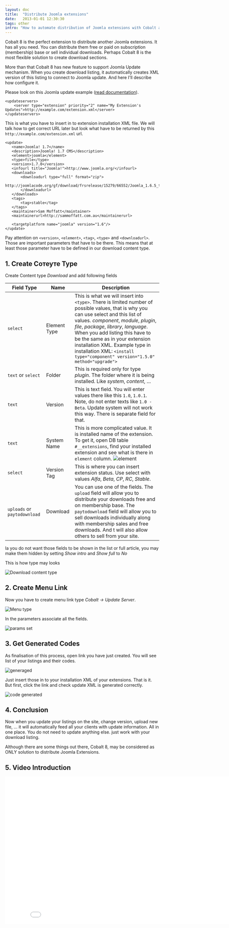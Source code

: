 ```yaml
---
layout: doc
title:  "Distribute Joomla extensions"
date:   2013-01-01 12:30:30
tags: other
intro: "How to automate distribution of Joomla extensions with Cobalt and Joomla update service feature."
---
```


Cobalt 8 is the perfect extension to distribute another Joomla extensions. It has all you need. You can distribute them free or paid on subscription (membership) base or sell individual downloads. Perhaps Cobalt 8 is the most flexible solution to create download sections.

More than that Cobalt 8 has new feature to support Joomla Update mechanism. When you create download listing, it automatically creates XML version of this listing to connect to Joomla update. And here I'll describe how configure it.

Please look on this Joomla update example ([read documentation](http://docs.joomla.org/Deploying_an_Update_Server)).

	<updateservers>
		<server type="extension" priority="2" name="My Extension's Updates">http://example.com/extension.xml</server>
	</updateservers>

This is what you have to insert in to extension installation XML file. We will talk how to get correct URL later but look what have to be returned by this `http://example.com/extension.xml` url.

	<update>
	   <name>Joomla! 1.7</name>
	   <description>Joomla! 1.7 CMS</description>
	   <element>joomla</element>
	   <type>file</type>
	   <version>1.7.0</version>
	   <infourl title="Joomla!">http://www.joomla.org/</infourl>
	   <downloads>
	       <downloadurl type="full" format="zip">
	       	http://joomlacode.org/gf/download/frsrelease/15279/66552/Joomla_1.6.5_to_1.7.0_Package.zip
	       </downloadurl>
	   </downloads>
	   <tags>
	       <tag>stable</tag>
	   </tags>
	   <maintainer>Sam Moffatt</maintainer>
	   <maintainerurl>http://sammoffatt.com.au</maintainerurl>
	   
	   <targetplatform name="joomla" version="1.6"/>
	</update>

Pay attention on `<version>`, `<element>`, `<tag>`, `<type>` and `<downloadurl>`. Those are important parameters that have to be there. This means that at least those parameter have to be defined in our download content type.

## 1. Create Coтеуте Type

Create Content type _Download_ and add following fields

Field Type | Name | Description
---|---|---
`select`	| Element Type | This is what we will insert into `<type>`. There is limited number of possible values, that is why you can use select and this list of values. _component_, _module_, _plugin_, _file_, _package_, _library_, _language_. When you add listing this have to be the same as in your extension installation XML. Example type in installation XML: `<install type="component" version="1.5.0" method="upgrade">`
`text` or `select`| Folder | This is required only for type _plugin_. The folder where it is being installed. Like _system_, _content_, …
`text`		| Version | This is text field. You will enter values there like this `1.0`, `1.0.1`. Note, do not enter texts like `1.0 - Beta`. Update system will not work this way. There is separate field for that. 
`text`		| System Name | This is more complicated value. It is installed name of the extension. To get it, open DB table `#__extensions`, find your installed extension and see what is there in `element` column. ![element](http://serhioromano.s3.amazonaws.com/mintjoomla/tutorial-customtmpl/updateelement.png)
`select`	| Version Tag | This is where you can insert extension status. Use select with values _Alfa_, _Beta_, _CP_, _RC_, _Stable_.
`uploads` or `paytodownload` | Download | You can use one of the fields. The `upload` field will allow you to distribute your downloads free and on membership base. The `paytodownload` field will allow you to sell downloads individually along with membership sales and free downloads. And t will also allow others to sell from your site.

<div class="box-idea">Iа you do not want those fields to be shown in the list or full article, you may make them hidden by setting <em>Show intro</em> and <em>Show full</em> to <em>No</em></div>

This is how type may looks

![Download content type](http://serhioromano.s3.amazonaws.com/mintjoomla/tutorial-customtmpl/updatetype.png)

## 2. Create Menu Link

Now you have to create menu link type _Cobalt -> Update Server_. 

![Menu type](http://serhioromano.s3.amazonaws.com/mintjoomla/tutorial-customtmpl/updatelinktype.png)

In the parameters associate all the fields.

![params set](http://serhioromano.s3.amazonaws.com/mintjoomla/tutorial-customtmpl/updatelinkparams.png)

## 3. Get Generated Codes

As finalisation of this process, open link you have just created. You will see list of your listings and their codes.

![generaged](http://serhioromano.s3.amazonaws.com/mintjoomla/tutorial-customtmpl/generatedcodes.png)

Just insert those in to your installation XML of your extensions. That is it. But first, click the link and check update XML is generated correctly.

![code generated](http://serhioromano.s3.amazonaws.com/mintjoomla/tutorial-customtmpl/generatedxml.png)

## 4. Conclusion

Now when you update your listings on the site, change version, upload new file, … it will automatically feed all your clients with update information. All in one place. You do not need to update anything else. just work with your download listing.

Although there are some things out there, Cobalt 8, may be considered as ONLY solution to distribute Joomla Extensions.

## 5. Video Introduction

<iframe width="853" height="480" src="//www.youtube.com/embed/4OxqJJDrf50?list=PLB88FCCF99077A615" frameborder="0" allowfullscreen></iframe>